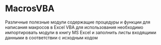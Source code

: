 MacrosVBA
=========

Различные полезные модули содержащие процедуры и функции для написания макросов в Excel VBA
для использования необходимо импортировать модули в книгу MS Excel и заполнить листы входящими данными в соответствии с исходным кодом

